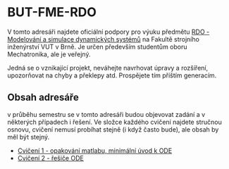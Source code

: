 ﻿# BUT-FME-RDO
V tomto adresáři najdete oficiální podpory pro výuku předmětu [RDO - Modelování a simulace dynamických systémů](https://www.fme.vutbr.cz/studenti/predmety/198196) na Fakultě strojního inženýrství VUT v Brně. Je určen především studentům oboru Mechatronika, ale je veřejný.

Jedná se o vznikající projekt, neváhejte navrhovat úpravy a rozšíření, upozorňovat na chyby a překlepy atd. Prospějete tím příštím generacím.


## Obsah adresáře
v průběhu semestru se v tomto adresáři budou objevovat zadání a v některých případech i řešení. Ve složce každého cvičení najdete stručnou osnovu, cvičení nemusí probíhat stejně (i když často bude), ale obsah by měl být stejný.

* [Cvičení 1 - opakování matlabu, minimální úvod k ODE](https://github.com/MBrablc/BUT-FME-RDO/tree/master/cv1%20-%20ODE%20intro)
* [Cvičení 2 - řešiče ODE](https://github.com/MBrablc/BUT-FME-RDO/tree/master/cv2%20-%20solvers)



